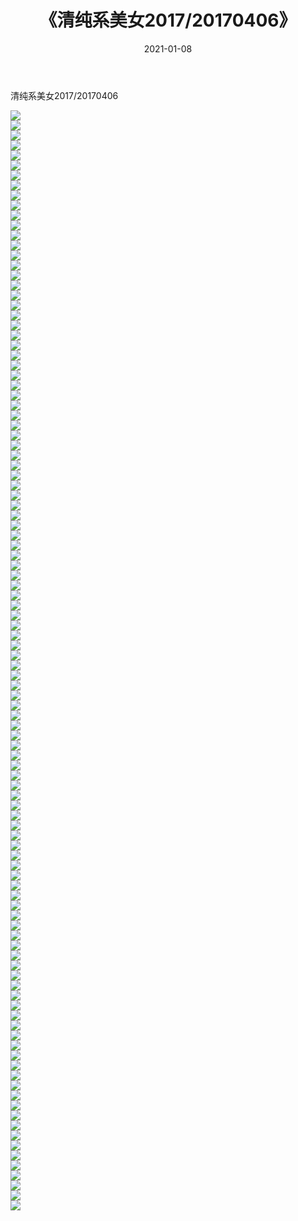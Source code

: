 ﻿---
layout: post
title:  《清纯系美女2017/20170406》
date:   2021-01-08
img: http://img.660000.xyz/Sharelink/清纯系美女/2017/20170406/000.jpg
categories: [美女, 清纯, 唯美]
---

清纯系美女2017/20170406

 ![](http://img.660000.xyz/Sharelink/清纯系美女/2017/20170406/001.png) <br>![](http://img.660000.xyz/Sharelink/清纯系美女/2017/20170406/002.png) <br>![](http://img.660000.xyz/Sharelink/清纯系美女/2017/20170406/003.png) <br>![](http://img.660000.xyz/Sharelink/清纯系美女/2017/20170406/004.png) <br>![](http://img.660000.xyz/Sharelink/清纯系美女/2017/20170406/005.png) <br>![](http://img.660000.xyz/Sharelink/清纯系美女/2017/20170406/006.png) <br>![](http://img.660000.xyz/Sharelink/清纯系美女/2017/20170406/007.png) <br>![](http://img.660000.xyz/Sharelink/清纯系美女/2017/20170406/008.png) <br>![](http://img.660000.xyz/Sharelink/清纯系美女/2017/20170406/009.png) <br>![](http://img.660000.xyz/Sharelink/清纯系美女/2017/20170406/010.png) <br>![](http://img.660000.xyz/Sharelink/清纯系美女/2017/20170406/011.png) <br>![](http://img.660000.xyz/Sharelink/清纯系美女/2017/20170406/012.png) <br>![](http://img.660000.xyz/Sharelink/清纯系美女/2017/20170406/013.png) <br>![](http://img.660000.xyz/Sharelink/清纯系美女/2017/20170406/014.png) <br>![](http://img.660000.xyz/Sharelink/清纯系美女/2017/20170406/015.png) <br>![](http://img.660000.xyz/Sharelink/清纯系美女/2017/20170406/016.png) <br>![](http://img.660000.xyz/Sharelink/清纯系美女/2017/20170406/017.png) <br>![](http://img.660000.xyz/Sharelink/清纯系美女/2017/20170406/018.png) <br>![](http://img.660000.xyz/Sharelink/清纯系美女/2017/20170406/019.png) <br>![](http://img.660000.xyz/Sharelink/清纯系美女/2017/20170406/020.png) <br>![](http://img.660000.xyz/Sharelink/清纯系美女/2017/20170406/021.png) <br>![](http://img.660000.xyz/Sharelink/清纯系美女/2017/20170406/022.png) <br>![](http://img.660000.xyz/Sharelink/清纯系美女/2017/20170406/023.png) <br>![](http://img.660000.xyz/Sharelink/清纯系美女/2017/20170406/024.png) <br>![](http://img.660000.xyz/Sharelink/清纯系美女/2017/20170406/025.png) <br>![](http://img.660000.xyz/Sharelink/清纯系美女/2017/20170406/026.png) <br>![](http://img.660000.xyz/Sharelink/清纯系美女/2017/20170406/027.png) <br>![](http://img.660000.xyz/Sharelink/清纯系美女/2017/20170406/028.png) <br>![](http://img.660000.xyz/Sharelink/清纯系美女/2017/20170406/029.png) <br>![](http://img.660000.xyz/Sharelink/清纯系美女/2017/20170406/030.png) <br>![](http://img.660000.xyz/Sharelink/清纯系美女/2017/20170406/031.png) <br>![](http://img.660000.xyz/Sharelink/清纯系美女/2017/20170406/032.png) <br>![](http://img.660000.xyz/Sharelink/清纯系美女/2017/20170406/033.png) <br>![](http://img.660000.xyz/Sharelink/清纯系美女/2017/20170406/034.png) <br>![](http://img.660000.xyz/Sharelink/清纯系美女/2017/20170406/035.png) <br>![](http://img.660000.xyz/Sharelink/清纯系美女/2017/20170406/036.png) <br>![](http://img.660000.xyz/Sharelink/清纯系美女/2017/20170406/037.png) <br>![](http://img.660000.xyz/Sharelink/清纯系美女/2017/20170406/038.png) <br>![](http://img.660000.xyz/Sharelink/清纯系美女/2017/20170406/039.png) <br>![](http://img.660000.xyz/Sharelink/清纯系美女/2017/20170406/040.png) <br>![](http://img.660000.xyz/Sharelink/清纯系美女/2017/20170406/041.png) <br>![](http://img.660000.xyz/Sharelink/清纯系美女/2017/20170406/042.png) <br>![](http://img.660000.xyz/Sharelink/清纯系美女/2017/20170406/043.png) <br>![](http://img.660000.xyz/Sharelink/清纯系美女/2017/20170406/044.png) <br>![](http://img.660000.xyz/Sharelink/清纯系美女/2017/20170406/045.png) <br>![](http://img.660000.xyz/Sharelink/清纯系美女/2017/20170406/046.png) <br>![](http://img.660000.xyz/Sharelink/清纯系美女/2017/20170406/047.png) <br>![](http://img.660000.xyz/Sharelink/清纯系美女/2017/20170406/048.png) <br>![](http://img.660000.xyz/Sharelink/清纯系美女/2017/20170406/049.png) <br>![](http://img.660000.xyz/Sharelink/清纯系美女/2017/20170406/050.png) <br>![](http://img.660000.xyz/Sharelink/清纯系美女/2017/20170406/051.png) <br>![](http://img.660000.xyz/Sharelink/清纯系美女/2017/20170406/052.png) <br>![](http://img.660000.xyz/Sharelink/清纯系美女/2017/20170406/053.png) <br>![](http://img.660000.xyz/Sharelink/清纯系美女/2017/20170406/054.png) <br>![](http://img.660000.xyz/Sharelink/清纯系美女/2017/20170406/055.png) <br>![](http://img.660000.xyz/Sharelink/清纯系美女/2017/20170406/056.png) <br>![](http://img.660000.xyz/Sharelink/清纯系美女/2017/20170406/057.png) <br>![](http://img.660000.xyz/Sharelink/清纯系美女/2017/20170406/058.png) <br>![](http://img.660000.xyz/Sharelink/清纯系美女/2017/20170406/059.png) <br>![](http://img.660000.xyz/Sharelink/清纯系美女/2017/20170406/060.png) <br>![](http://img.660000.xyz/Sharelink/清纯系美女/2017/20170406/061.png) <br>![](http://img.660000.xyz/Sharelink/清纯系美女/2017/20170406/062.png) <br>![](http://img.660000.xyz/Sharelink/清纯系美女/2017/20170406/063.png) <br>![](http://img.660000.xyz/Sharelink/清纯系美女/2017/20170406/064.png) <br>![](http://img.660000.xyz/Sharelink/清纯系美女/2017/20170406/065.png) <br>![](http://img.660000.xyz/Sharelink/清纯系美女/2017/20170406/066.png) <br>![](http://img.660000.xyz/Sharelink/清纯系美女/2017/20170406/067.png) <br>![](http://img.660000.xyz/Sharelink/清纯系美女/2017/20170406/068.png) <br>![](http://img.660000.xyz/Sharelink/清纯系美女/2017/20170406/069.png) <br>![](http://img.660000.xyz/Sharelink/清纯系美女/2017/20170406/070.png) <br>![](http://img.660000.xyz/Sharelink/清纯系美女/2017/20170406/071.png) <br>![](http://img.660000.xyz/Sharelink/清纯系美女/2017/20170406/072.png) <br>![](http://img.660000.xyz/Sharelink/清纯系美女/2017/20170406/073.png) <br>![](http://img.660000.xyz/Sharelink/清纯系美女/2017/20170406/074.png) <br>![](http://img.660000.xyz/Sharelink/清纯系美女/2017/20170406/075.png) <br>![](http://img.660000.xyz/Sharelink/清纯系美女/2017/20170406/076.png) <br>![](http://img.660000.xyz/Sharelink/清纯系美女/2017/20170406/077.png) <br>![](http://img.660000.xyz/Sharelink/清纯系美女/2017/20170406/078.png) <br>![](http://img.660000.xyz/Sharelink/清纯系美女/2017/20170406/079.png) <br>![](http://img.660000.xyz/Sharelink/清纯系美女/2017/20170406/080.png) <br>![](http://img.660000.xyz/Sharelink/清纯系美女/2017/20170406/081.png) <br>![](http://img.660000.xyz/Sharelink/清纯系美女/2017/20170406/082.png) <br>![](http://img.660000.xyz/Sharelink/清纯系美女/2017/20170406/083.png) <br>![](http://img.660000.xyz/Sharelink/清纯系美女/2017/20170406/084.png) <br>![](http://img.660000.xyz/Sharelink/清纯系美女/2017/20170406/085.png) <br>![](http://img.660000.xyz/Sharelink/清纯系美女/2017/20170406/086.png) <br>![](http://img.660000.xyz/Sharelink/清纯系美女/2017/20170406/087.png) <br>![](http://img.660000.xyz/Sharelink/清纯系美女/2017/20170406/088.png) <br>![](http://img.660000.xyz/Sharelink/清纯系美女/2017/20170406/089.png) <br>![](http://img.660000.xyz/Sharelink/清纯系美女/2017/20170406/090.png) <br>![](http://img.660000.xyz/Sharelink/清纯系美女/2017/20170406/091.png) <br>![](http://img.660000.xyz/Sharelink/清纯系美女/2017/20170406/092.png) <br>![](http://img.660000.xyz/Sharelink/清纯系美女/2017/20170406/093.png) <br>![](http://img.660000.xyz/Sharelink/清纯系美女/2017/20170406/094.png) <br>![](http://img.660000.xyz/Sharelink/清纯系美女/2017/20170406/095.png) <br>![](http://img.660000.xyz/Sharelink/清纯系美女/2017/20170406/096.png) <br>![](http://img.660000.xyz/Sharelink/清纯系美女/2017/20170406/097.png) <br>![](http://img.660000.xyz/Sharelink/清纯系美女/2017/20170406/098.png) <br>![](http://img.660000.xyz/Sharelink/清纯系美女/2017/20170406/099.png) <br>![](http://img.660000.xyz/Sharelink/清纯系美女/2017/20170406/100.png) <br>![](http://img.660000.xyz/Sharelink/清纯系美女/2017/20170406/101.png) <br>![](http://img.660000.xyz/Sharelink/清纯系美女/2017/20170406/102.png) <br>![](http://img.660000.xyz/Sharelink/清纯系美女/2017/20170406/103.png) <br>![](http://img.660000.xyz/Sharelink/清纯系美女/2017/20170406/104.png) <br>![](http://img.660000.xyz/Sharelink/清纯系美女/2017/20170406/105.png) <br>![](http://img.660000.xyz/Sharelink/清纯系美女/2017/20170406/106.png) <br>![](http://img.660000.xyz/Sharelink/清纯系美女/2017/20170406/107.png) <br>![](http://img.660000.xyz/Sharelink/清纯系美女/2017/20170406/108.png) <br>![](http://img.660000.xyz/Sharelink/清纯系美女/2017/20170406/109.png) <br>![](http://img.660000.xyz/Sharelink/清纯系美女/2017/20170406/110.png) <br>
